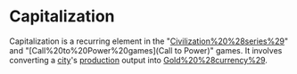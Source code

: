 # Capitalization

Capitalization is a recurring element in the "[Civilization%20%28series%29](Civilization)" and "[Call%20to%20Power%20games](Call to Power)" games. It involves converting a [city](city)'s [production](production) output into [Gold%20%28currency%29](gold).